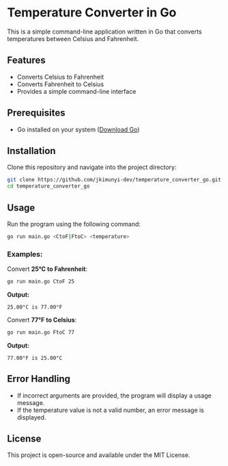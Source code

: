 # Temperature Converter in Go

This is a simple command-line application written in Go that converts temperatures between Celsius and Fahrenheit.

## Features

- Converts Celsius to Fahrenheit
- Converts Fahrenheit to Celsius
- Provides a simple command-line interface

## Prerequisites

- Go installed on your system ([Download Go](https://go.dev/dl/))

## Installation

Clone this repository and navigate into the project directory:

```sh
git clone https://github.com/jkimunyi-dev/temperature_converter_go.git
cd temperature_converter_go
```

## Usage

Run the program using the following command:

```sh
go run main.go <CtoF|FtoC> <temperature>
```

### Examples:

Convert **25°C to Fahrenheit**:

```sh
go run main.go CtoF 25
```

**Output:**

```
25.00°C is 77.00°F
```

Convert **77°F to Celsius**:

```sh
go run main.go FtoC 77
```

**Output:**

```
77.00°F is 25.00°C
```

## Error Handling

- If incorrect arguments are provided, the program will display a usage message.
- If the temperature value is not a valid number, an error message is displayed.

## License

This project is open-source and available under the MIT License.
